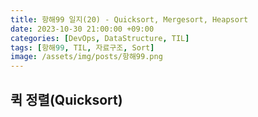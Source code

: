 ```yaml
---
title: 항해99 일지(20) - Quicksort, Mergesort, Heapsort
date: 2023-10-30 21:00:00 +09:00
categories: [DevOps, DataStructure, TIL]
tags: [항해99, TIL, 자료구조, Sort]
image: /assets/img/posts/항해99.png
---
```


## 퀵 정렬(Quicksort)